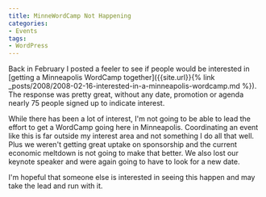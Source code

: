 ```yaml
---
title: MinneWordCamp Not Happening
categories:
- Events
tags:
- WordPress
---
```


Back in February I posted a feeler to see if people would be interested in [getting a Minneapolis WordCamp together]({{site.url}}{% link _posts/2008/2008-02-16-interested-in-a-minneapolis-wordcamp.md %}). The response was pretty great, without any date, promotion or agenda nearly 75 people signed up to indicate interest.

While there has been a lot of interest, I'm not going to be able to lead the effort to get a WordCamp going here in Minneapolis. Coordinating an event like this is far outside my interest area and not something I do all that well. Plus we weren't getting great uptake on sponsorship and the current economic meltdown is not going to make that better. We also lost our keynote speaker and were again going to have to look for a new date.

I'm hopeful that someone else is interested in seeing this happen and may take the lead and run with it.
